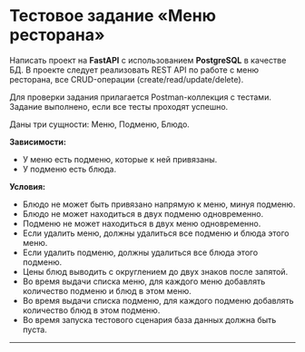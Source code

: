 # Тестовое задание &laquo;Меню ресторана&raquo; #

Написать проект на **FastAPI** с использованием **PostgreSQL** в качестве БД. В
проекте следует реализовать REST API по работе с меню ресторана, все
CRUD-операции (create/read/update/delete).

Для проверки задания прилагается Postman-коллекция с тестами. Задание выполнено,
если все тесты проходят успешно.

Даны три сущности: Меню, Подменю, Блюдо.

**Зависимости:**

- У меню есть подменю, которые к ней привязаны.
- У подменю есть блюда.

**Условия:**

- Блюдо не может быть привязано напрямую к меню, минуя подменю.
- Блюдо не может находиться в двух подменю одновременно.
- Подменю не может находиться в двух меню одновременно.
- Если удалить меню, должны удалиться все подменю и блюда этого меню.
- Если удалить подменю, должны удалиться все блюда этого подменю.
- Цены блюд выводить с округлением до двух знаков после запятой.
- Во время выдачи списка меню, для каждого меню добавлять количество подменю и
блюд в этом меню.
- Во время выдачи списка подменю, для каждого подменю добавлять количество блюд
в этом подменю.
- Во время запуска тестового сценария база данных должна быть пуста.

----
